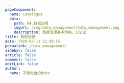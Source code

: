 ```yaml
---
pageComponent:
  name: Catalogue
  data:
    path: 04.数据治理
    imgUrl: /img/data_management/data_management.png
    description: 数据治理基本策略、方法论
title: 数据治理
date: 2020-03-11 21:50:55
permalink: /data_management/
sidebar: false
article: false
comment: false
editLink: false
author:
  name: 不爱吃鱼的bobo
---
```

